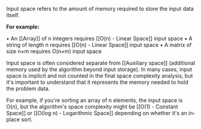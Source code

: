 Input space refers to the amount of memory required to store the input data
itself.

**For example:**

• An [[Array]] of n integers requires [[O(n) - Linear Space]] input space
• A string of length n requires [[O(n) - Linear Space]] input space
• A matrix of size n×m requires O(n×m) input space

Input space is often considered separate from [[Auxiliary space]] (additional
memory used by the algorithm beyond input storage). In many cases, input space
is implicit and not counted in the final space complexity analysis, but it's
important to understand that it represents the memory needed to hold the
problem data.

For example, if you're sorting an array of n elements, the input space is
O(n), but the algorithm's space complexity might be [[O(1) - Constant Space]] or [[O(log n) - Logarithmic Space]] depending on whether it's an in-place sort.